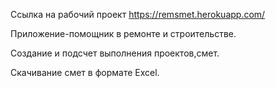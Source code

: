 Ccылка на рабочий проект https://remsmet.herokuapp.com/

Приложение-помощник в ремонте и строительстве.

Создание и подсчет выполнения проектов,смет.

Скачивание смет в формате Excel.
